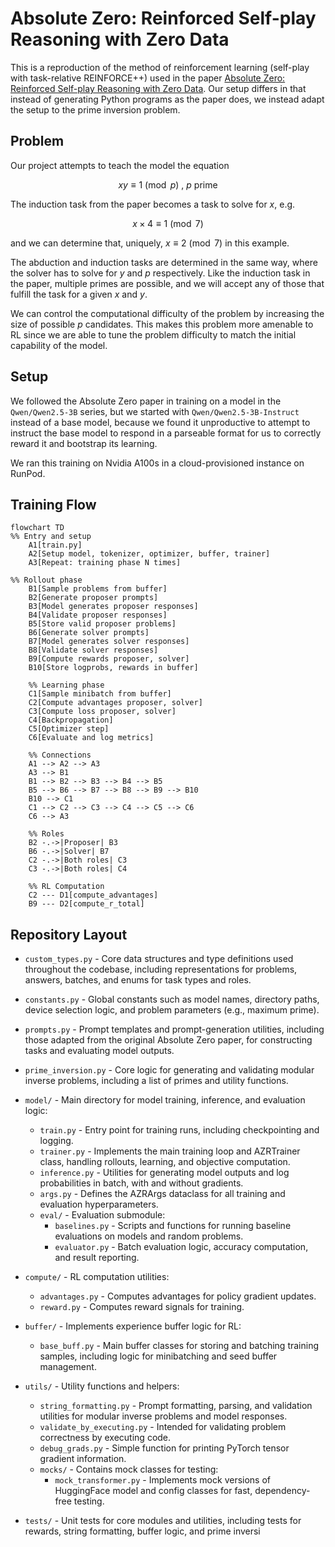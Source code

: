 # Absolute Zero: Reinforced Self-play Reasoning with Zero Data

This is a reproduction of the method of reinforcement learning (self-play with task-relative REINFORCE++) used in the paper [Absolute Zero: Reinforced Self-play Reasoning with Zero Data](https://arxiv.org/abs/2505.03335?context=cs.LG). Our setup differs in that instead of generating Python programs as the paper does, we instead adapt the setup to the prime inversion problem.

## Problem

Our project attempts to teach the model the equation

$$xy \equiv 1 \pmod{p} \text{ , } p \text{ prime}$$

The induction task from the paper becomes a task to solve for $x$, e.g. 

$$x \times 4 \equiv 1 \pmod{7}$$

and we can determine that, uniquely, $x \equiv 2 \pmod{7}$ in this example.

The abduction and induction tasks are determined in the same way, where the solver has to solve for $y$ and $p$ respectively. Like the induction task in the paper, multiple primes are possible, and we will accept any of those that fulfill the task for a given $x$ and $y$.

We can control the computational difficulty of the problem by increasing the size of possible $p$ candidates. This makes this problem more amenable to RL since we are able to tune the problem difficulty to match the initial capability of the model.

## Setup

We followed the Absolute Zero paper in training on a model in the `Qwen/Qwen2.5-3B` series, but we started with `Qwen/Qwen2.5-3B-Instruct` instead of a base model, because we found it unproductive to attempt to instruct the base model to respond in a parseable format for us to correctly reward it and bootstrap its learning.

We ran this training on Nvidia A100s in a cloud-provisioned instance on RunPod.

## Training Flow

```mermaid
flowchart TD
%% Entry and setup
    A1[train.py]
    A2[Setup model, tokenizer, optimizer, buffer, trainer]
    A3[Repeat: training phase N times]

%% Rollout phase
    B1[Sample problems from buffer]
    B2[Generate proposer prompts]
    B3[Model generates proposer responses]
    B4[Validate proposer responses]
    B5[Store valid proposer problems]
    B6[Generate solver prompts]
    B7[Model generates solver responses]
    B8[Validate solver responses]
    B9[Compute rewards proposer, solver]
    B10[Store logprobs, rewards in buffer]

    %% Learning phase
    C1[Sample minibatch from buffer]
    C2[Compute advantages proposer, solver]
    C3[Compute loss proposer, solver]
    C4[Backpropagation]
    C5[Optimizer step]
    C6[Evaluate and log metrics]
    
    %% Connections
    A1 --> A2 --> A3
    A3 --> B1
    B1 --> B2 --> B3 --> B4 --> B5
    B5 --> B6 --> B7 --> B8 --> B9 --> B10
    B10 --> C1
    C1 --> C2 --> C3 --> C4 --> C5 --> C6
    C6 --> A3
    
    %% Roles
    B2 -.->|Proposer| B3
    B6 -.->|Solver| B7
    C2 -.->|Both roles| C3
    C3 -.->|Both roles| C4
    
    %% RL Computation
    C2 --- D1[compute_advantages]
    B9 --- D2[compute_r_total]
```

## Repository Layout

- `custom_types.py` - Core data structures and type definitions used throughout the codebase, including representations for problems, answers, batches, and enums for task types and roles.

- `constants.py` - Global constants such as model names, directory paths, device selection logic, and problem parameters (e.g., maximum prime).

- `prompts.py` - Prompt templates and prompt-generation utilities, including those adapted from the original Absolute Zero paper, for constructing tasks and evaluating model outputs.

- `prime_inversion.py` - Core logic for generating and validating modular inverse problems, including a list of primes and utility functions.

- `model/` - Main directory for model training, inference, and evaluation logic:
  - `train.py` - Entry point for training runs, including checkpointing and logging.
  - `trainer.py` - Implements the main training loop and AZRTrainer class, handling rollouts, learning, and objective computation.
  - `inference.py` - Utilities for generating model outputs and log probabilities in batch, with and without gradients.
  - `args.py` - Defines the AZRArgs dataclass for all training and evaluation hyperparameters.
  - `eval/` - Evaluation submodule:
    - `baselines.py` - Scripts and functions for running baseline evaluations on models and random problems.
    - `evaluator.py` - Batch evaluation logic, accuracy computation, and result reporting.

- `compute/` - RL computation utilities:
  - `advantages.py` - Computes advantages for policy gradient updates.
  - `reward.py` - Computes reward signals for training.

- `buffer/` - Implements experience buffer logic for RL:
  - `base_buff.py` - Main buffer classes for storing and batching training samples, including logic for minibatching and seed buffer management.

- `utils/` - Utility functions and helpers:
  - `string_formatting.py` - Prompt formatting, parsing, and validation utilities for modular inverse problems and model responses.
  - `validate_by_executing.py` - Intended for validating problem correctness by executing code.
  - `debug_grads.py` - Simple function for printing PyTorch tensor gradient information.
  - `mocks/` - Contains mock classes for testing:
    - `mock_transformer.py` - Implements mock versions of HuggingFace model and config classes for fast, dependency-free testing.
- `tests/` - Unit tests for core modules and utilities, including tests for rewards, string formatting, buffer logic, and prime inversi
